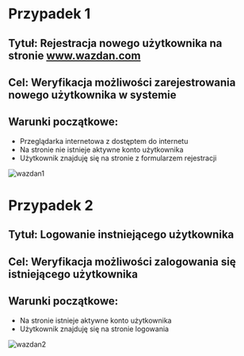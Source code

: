 # Przypadek 1
## Tytuł: Rejestracja nowego użytkownika na stronie www.wazdan.com
## Cel: Weryfikacja możliwości zarejestrowania nowego użytkownika w systemie 
## Warunki początkowe: 
* Przeglądarka internetowa z dostęptem do internetu
* Na stronie nie istnieje aktywne konto użytkownika
* Użytkownik znajduję się na stronie z formularzem rejestracji

![wazdan1](https://i.ibb.co/j6MMMvQ/rejestracja-wazdan.png)
# Przypadek 2
## Tytuł: Logowanie instniejącego użytkownika 
## Cel: Weryfikacja możliwości zalogowania się istniejącego użytkownika 
## Warunki początkowe:
* Na stronie istnieje aktywne konto użytkownika
* Użytkownik znajduję się na stronie logowania

![wazdan2](https://i.ibb.co/r0JfS4f/213.png)




